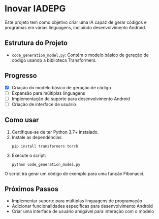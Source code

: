 # Inovar IADEPG

Este projeto tem como objetivo criar uma IA capaz de gerar códigos e programas em várias linguagens, incluindo desenvolvimento Android.

## Estrutura do Projeto

- `code_generation_model.py`: Contém o modelo básico de geração de código usando a biblioteca Transformers.

## Progresso

- [x] Criação do modelo básico de geração de código
- [ ] Expansão para múltiplas linguagens
- [ ] Implementação de suporte para desenvolvimento Android
- [ ] Criação de interface de usuário

## Como usar

1. Certifique-se de ter Python 3.7+ instalado.
2. Instale as dependências:
   ```
   pip install transformers torch
   ```
3. Execute o script:
   ```
   python code_generation_model.py
   ```

O script irá gerar um código de exemplo para uma função Fibonacci.

## Próximos Passos

- Implementar suporte para múltiplas linguagens de programação
- Adicionar funcionalidades específicas para desenvolvimento Android
- Criar uma interface de usuário amigável para interação com o modelo

